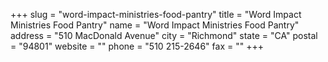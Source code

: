 +++
slug = "word-impact-ministries-food-pantry"
title = "Word Impact Ministries Food Pantry"
name = "Word Impact Ministries Food Pantry"
address = "510 MacDonald Avenue"
city = "Richmond"
state = "CA"
postal = "94801"
website = ""
phone = "510 215-2646"
fax = ""
+++
